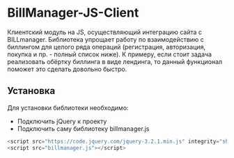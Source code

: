 # BillManager-JS-Client
Клиентский модуль на JS, осуществляющий интеграцию сайта с BILLmanager. Библиотека упрощает работу по взаимодействию с биллингом для целого ряда операций (регистрация, авторизация, покупка и пр. - полный список ниже). К примеру, если стоит задача реализовать обёртку биллинга в виде лендинга, то данный функционал поможет это сделать довольно быстро.

## Установка
Для установки библиотеки необходимо:
* Подключить jQuery к проекту
* Подключить саму библиотеку billmanager.js

``` javascript
<script src="https://code.jquery.com/jquery-3.2.1.min.js" integrity="sha256-hwg4gsxgFZhOsEEamdOYGBf13FyQuiTwlAQgxVSNgt4=" crossorigin="anonymous"></script>
<script src="billmanager.js"></script>
```